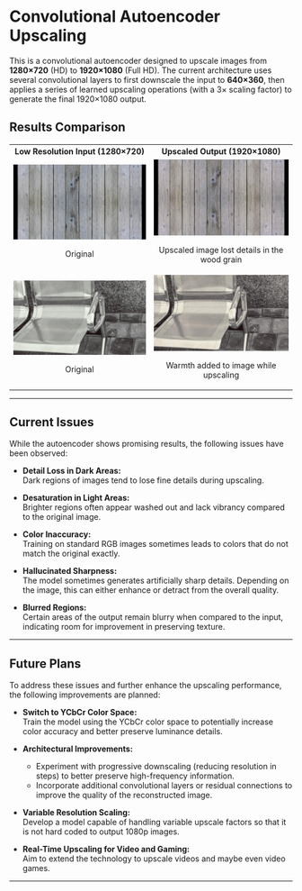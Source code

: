 # Convolutional Autoencoder Upscaling

This is a convolutional autoencoder designed to upscale images from **1280×720** (HD) to **1920×1080** (Full HD). The current architecture uses several convolutional layers to first downscale the input to **640×360**, then applies a series of learned upscaling operations (with a 3× scaling factor) to generate the final 1920×1080 output.

## Results Comparison

<table>
  <tr>
    <th style="text-align:center;">Low Resolution Input (1280×720)</th>
    <th style="text-align:center;">Upscaled Output (1920×1080)</th>
  </tr>
  <tr>
    <td style="text-align:center;">
      <div style="text-align:center;">
        <img src="images\comparisons_at_epoch\epoch_100_batch2_idx1_0.5.1_Huber_Loss\lowres.jpg" alt="Low Resolution Image" style="width:400px;">
        <p>Original</p>
      </div>
    </td>
    <td style="text-align:center;">
      <div style="text-align:center;">
        <img src="images\comparisons_at_epoch\epoch_100_batch2_idx1_0.5.1_Huber_Loss\upscaled.jpg" alt="Upscaled Image" style="width:400px;">
        <p>Upscaled image lost details in the wood grain</p>
      </div>
    </td>
  </tr>
  <tr>
    <td style="text-align:center;">
      <div style="text-align:center;">
        <img src="images\comparisons_at_epoch\epoch_100_batch4_idx1_0.5.1_Huber_Loss\lowres.jpg" alt="Low Resolution Image" style="width:400px;">
        <p>Original</p>
      </div>
    </td>
    <td style="text-align:center;">
      <div style="text-align:center;">
        <img src="images\comparisons_at_epoch\epoch_100_batch4_idx1_0.5.1_Huber_Loss\upscaled.jpg" alt="Upscaled Image" style="width:400px;">
        <p>Warmth added to image while upscaling</p>
      </div>
    </td>
  </tr>
</table>


---

## Current Issues

While the autoencoder shows promising results, the following issues have been observed:

- **Detail Loss in Dark Areas:**  
  Dark regions of images tend to lose fine details during upscaling.
  
- **Desaturation in Light Areas:**  
  Brighter regions often appear washed out and lack vibrancy compared to the original image.
  
- **Color Inaccuracy:**  
  Training on standard RGB images sometimes leads to colors that do not match the original exactly.
  
- **Hallucinated Sharpness:**  
  The model sometimes generates artificially sharp details. Depending on the image, this can either enhance or detract from the overall quality.
  
- **Blurred Regions:**  
  Certain areas of the output remain blurry when compared to the input, indicating room for improvement in preserving texture.

---

## Future Plans

To address these issues and further enhance the upscaling performance, the following improvements are planned:

- **Switch to YCbCr Color Space:**  
  Train the model using the YCbCr color space to potentially increase color accuracy and better preserve luminance details.
  
- **Architectural Improvements:**  
  - Experiment with progressive downscaling (reducing resolution in steps) to better preserve high-frequency information.  
  - Incorporate additional convolutional layers or residual connections to improve the quality of the reconstructed image.
  
- **Variable Resolution Scaling:**  
  Develop a model capable of handling variable upscale factors so that it is not hard coded to output 1080p images.
  
- **Real-Time Upscaling for Video and Gaming:**  
  Aim to extend the technology to upscale videos and maybe even video games.

---

